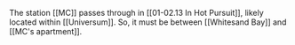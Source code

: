 The station [[MC]] passes through in [[01-02.13 In Hot Pursuit]], likely located within [[Universum]]. So, it must be between [[Whitesand Bay]] and [[MC's apartment]].